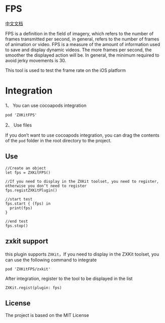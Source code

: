 # FPS

[中文文档](./README_zh.md)

FPS is a definition in the field of imagery, which refers to the number of frames transmitted per second, in general, refers to the number of frames of animation or video. FPS is a measure of the amount of information used to save and display dynamic videos. The more frames per second, the smoother the displayed action will be. In general, the minimum required to avoid jerky movements is 30.

This tool is used to test the frame rate on the iOS platform

# Integration

1、 You can use cocoapods integration

```
pod 'ZXKitFPS'
```

2、 Use files

If you don’t want to use cocoapods integration, you can drag the contents of the `pod` folder in the root directory to the project.

## Use

```
//Create an object
let fps = ZXKitFPS()

//If you need to display in the ZXKit toolset, you need to register, otherwise you don’t need to register
fps.registZXKitPlugin()

//start test
fps.start { (fps) in
  print(fps)
}

//end test
fps.stop()
```

## zxkit support

this plugin supports `ZXKit`，If you need to display in the ZXKit toolset, you can use the following command to integrate

```
pod 'ZXKitFPS/zxkit'
```

After integration, register to the tool to be displayed in the list

```
ZXKit.regist(plugin: fps)
```

## License

The project is based on the MIT License